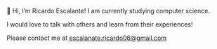 👋 Hi, I’m Ricardo Escalante!
I am currently studying computer science. 

I would love to talk with others and learn from their experiences!

Please contact me at escalanate.ricardo06@gmail.com


<!---
ricardo-escalante06/ricardo-escalante06 is a ✨ special ✨ repository because its `README.md` (this file) appears on your GitHub profile.
You can click the Preview link to take a look at your changes.
--->
